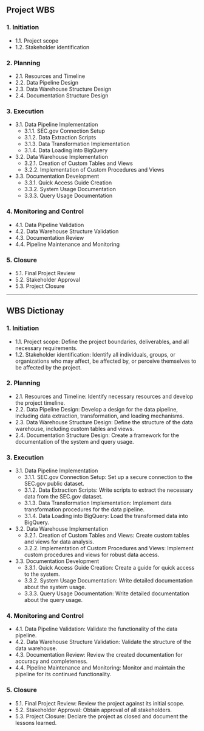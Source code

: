 ## Project WBS

### 1. Initiation
- 1.1. Project scope
- 1.2. Stakeholder identification

### 2. Planning
- 2.1. Resources and Timeline
- 2.2. Data Pipeline Design
- 2.3. Data Warehouse Structure Design
- 2.4. Documentation Structure Design

### 3. Execution
- 3.1. Data Pipeline Implementation
    - 3.1.1. SEC.gov Connection Setup
    - 3.1.2. Data Extraction Scripts
    - 3.1.3. Data Transformation Implementation
    - 3.1.4. Data Loading into BigQuery
- 3.2. Data Warehouse Implementation
    - 3.2.1. Creation of Custom Tables and Views
    - 3.2.2. Implementation of Custom Procedures and Views
- 3.3. Documentation Development
    - 3.3.1. Quick Access Guide Creation
    - 3.3.2. System Usage Documentation
    - 3.3.3. Query Usage Documentation

### 4. Monitoring and Control
- 4.1. Data Pipeline Validation
- 4.2. Data Warehouse Structure Validation
- 4.3. Documentation Review
- 4.4. Pipeline Maintenance and Monitoring

### 5. Closure
- 5.1. Final Project Review
- 5.2. Stakeholder Approval
- 5.3. Project Closure


---
## WBS Dictionay


### 1. Initiation
- 1.1. Project scope: Define the project boundaries, deliverables, and all necessary requirements.
- 1.2. Stakeholder identification: Identify all individuals, groups, or organizations who may affect, be affected by, or perceive themselves to be affected by the project.

### 2. Planning
- 2.1. Resources and Timeline: Identify necessary resources and develop the project timeline.
- 2.2. Data Pipeline Design: Develop a design for the data pipeline, including data extraction, transformation, and loading mechanisms.
- 2.3. Data Warehouse Structure Design: Define the structure of the data warehouse, including custom tables and views.
- 2.4. Documentation Structure Design: Create a framework for the documentation of the system and query usage.

### 3. Execution
- 3.1. Data Pipeline Implementation
    - 3.1.1. SEC.gov Connection Setup: Set up a secure connection to the SEC.gov public dataset.
    - 3.1.2. Data Extraction Scripts: Write scripts to extract the necessary data from the SEC.gov dataset.
    - 3.1.3. Data Transformation Implementation: Implement data transformation procedures for the data pipeline.
    - 3.1.4. Data Loading into BigQuery: Load the transformed data into BigQuery.
- 3.2. Data Warehouse Implementation
    - 3.2.1. Creation of Custom Tables and Views: Create custom tables and views for data analysis.
    - 3.2.2. Implementation of Custom Procedures and Views: Implement custom procedures and views for robust data access.
- 3.3. Documentation Development
    - 3.3.1. Quick Access Guide Creation: Create a guide for quick access to the system.
    - 3.3.2. System Usage Documentation: Write detailed documentation about the system usage.
    - 3.3.3. Query Usage Documentation: Write detailed documentation about the query usage.

### 4. Monitoring and Control
- 4.1. Data Pipeline Validation: Validate the functionality of the data pipeline.
- 4.2. Data Warehouse Structure Validation: Validate the structure of the data warehouse.
- 4.3. Documentation Review: Review the created documentation for accuracy and completeness.
- 4.4. Pipeline Maintenance and Monitoring: Monitor and maintain the pipeline for its continued functionality.

### 5. Closure
- 5.1. Final Project Review: Review the project against its initial scope.
- 5.2. Stakeholder Approval: Obtain approval of all stakeholders.
- 5.3. Project Closure: Declare the project as closed and document the lessons learned.
